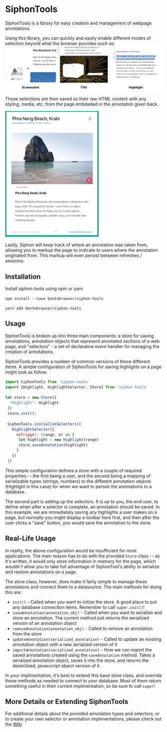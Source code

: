 # SiphonTools

SiphonTools is a library for easy creation and management of webpage annotations. 

Using this library, you can quickly and easily enable different modes of selection beyond what the browser provides such as:
![Different Selection Types](https://github.com/BentoBrowser/SiphonTools/raw/master/media/selection-table-new.png)

Those selections are then saved as their raw HTML content with any styling, media, etc. from the page embdeded in the annotation given back. 

![Rendered Note Output](https://github.com/BentoBrowser/SiphonTools/raw/master/media/noteClip.png)

Lastly, Siphon will keep track of where an annotation was taken from, allowing you to markup the page to indicate to users where the annotation originated from. This markup will even persist between refreshes / sessions. 

## Installation

Install siphon-tools using npm or yarn

`npm install --save bentobrowser/siphon-tools`

`yarn add bentobrowser/siphon-tools`

## Usage

SiphonTools is broken up into three main components: a store for saving annotations, annotation objects that represent annotated sections of a web page, and "selectors" - a set of declarative event handler for managing the creation of annotations.

SiphonTools provides a number of common versions of these different items. A simple configuration of SiphonTools for saving highlights on a page might look as follow:

```javascript
import SiphonTools from 'siphon-tools'
import {Highlight, HighlightSelector, Store} from 'siphon-tools'

let store = new Store({
  "Highlight": Highlight
 })
 store.init();
 
 SiphonTools.initializeSelectors([
   HighlightSelector({
     onTrigger: (range, e) => {
      let highlight = new Highlight(range)
      store.saveAnnotation(highlight)
     }
   })
 ])
```

This simple configuration defines a store with a couple of required properties -- the first being a user, and the second being a mapping of serializable types (strings, numbers) to the different annotation objects (Highlight in this case) for when we want to persist the annotations to a database.

The second part is setting up the selectors. It is up to you, the end user, to define when after a selector is complete, an annotation should be saved. In this example, we are immediately saving any highlights a user makes on a page, but normally you might display a toolbar here first, and then after the user clicks a "save" button, you would save the annotation to the store.

## Real-Life Usage

In reality, the above configuration would be insufficient for most applications. The main reason has to do with the provided `Store` class -- as it's written, it would only store information in memory for the page, which wouldn't allow you to take full advantage of SiphonTool's ability to serialize and restore annotations on a page.

The store class, however, does make it fairly simple to manage these annotations and connect them to a datasource. The main methods for doing this are:
-  `init()` - Called when you want to initize the store. A good place to put any database connection items. Remember to call `super.init()`!
- `saveAnnotation(annotation_obj)` - Called when you want to serialize and store an annotation. The current method just returns the serialized version of an annotation object
- `removeAnnotation(annotation_obj)` - Called to remove an annotation from the store
- `updateAnnotation(serialized_annotation)` - Called to update an existing annotation object with a new serialzed version of it
- `importAnnotation(serialized_annotation)` - How we can import the saved annotations created using the `saveAnnotation` method. Takes a serialzed annotation object, saves it into the store, and returns the deserilized, javasvcript object version of it. 

In your implimentation, it's best to extend this base store class, and override these methods as needed to connect to your database. Most of them return something useful in their current implimentation, so be sure to call `super`!

## More Details or Extending SiphonTools

For additional details about the provided annotation types and selectors, or to create your own selector or annotation implimentations, please check out the [Wiki](https://github.com/BentoBrowser/SiphonTools/wiki)

